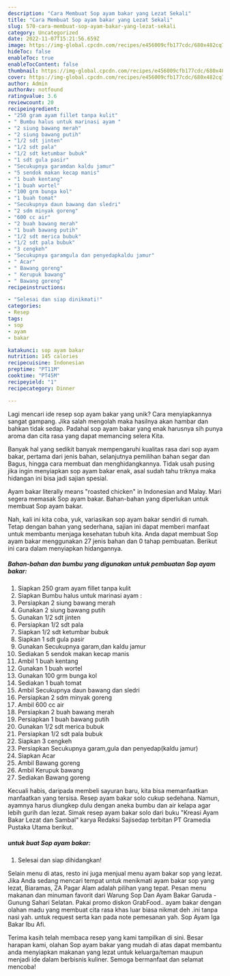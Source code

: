 ```yaml
---
description: "Cara Membuat Sop ayam bakar yang Lezat Sekali"
title: "Cara Membuat Sop ayam bakar yang Lezat Sekali"
slug: 570-cara-membuat-sop-ayam-bakar-yang-lezat-sekali
category: Uncategorized
date: 2022-11-07T15:21:56.659Z
image: https://img-global.cpcdn.com/recipes/e456009cfb177cdc/680x482cq70/sop-ayam-bakar-foto-resep-utama.jpg
hideToc: false
enableToc: true
enableTocContent: false
thumbnail: https://img-global.cpcdn.com/recipes/e456009cfb177cdc/680x482cq70/sop-ayam-bakar-foto-resep-utama.jpg
cover: https://img-global.cpcdn.com/recipes/e456009cfb177cdc/680x482cq70/sop-ayam-bakar-foto-resep-utama.jpg
author: Admin
authorAv: notfound
ratingvalue: 3.6
reviewcount: 20
recipeingredient:
- "250 gram ayam fillet tanpa kulit"
- " Bumbu halus untuk marinasi ayam "
- "2 siung bawang merah"
- "2 siung bawang putih"
- "1/2 sdt jinten"
- "1/2 sdt pala"
- "1/2 sdt ketumbar bubuk"
- "1 sdt gula pasir"
- "Secukupnya garamdan kaldu jamur"
- "5 sendok makan kecap manis"
- "1 buah kentang"
- "1 buah wortel"
- "100 grm bunga kol"
- "1 buah tomat"
- "Secukupnya daun bawang dan sledri"
- "2 sdm minyak goreng"
- "600 cc air"
- "2 buah bawang merah"
- "1 buah bawang putih"
- "1/2 sdt merica bubuk"
- "1/2 sdt pala bubuk"
- "3 cengkeh"
- "Secukupnya garamgula dan penyedapkaldu jamur"
- " Acar"
- " Bawang goreng"
- " Kerupuk bawang"
- " Bawang goreng"
recipeinstructions:

- "Selesai dan siap dinikmati!"
categories:
- Resep
tags:
- sop
- ayam
- bakar

katakunci: sop ayam bakar 
nutrition: 145 calories
recipecuisine: Indonesian
preptime: "PT11M"
cooktime: "PT45M"
recipeyield: "1"
recipecategory: Dinner

---
```





Lagi mencari ide resep sop ayam bakar yang unik? Cara menyiapkannya sangat gampang. Jika salah mengolah maka hasilnya akan hambar dan bahkan tidak sedap. Padahal sop ayam bakar yang enak harusnya sih punya aroma dan cita rasa yang dapat memancing selera Kita.





Banyak hal yang sedikit banyak mempengaruhi kualitas rasa dari sop ayam bakar, pertama dari jenis bahan, selanjutnya pemilihan bahan segar dan Bagus, hingga cara membuat dan menghidangkannya. Tidak usah pusing jika ingin menyiapkan sop ayam bakar enak,      asal sudah tahu triknya maka hidangan ini bisa jadi sajian spesial.














Ayam bakar literally means &#34;roasted chicken&#34; in Indonesian and Malay. Mari segera memasak Sop ayam bakar. Bahan-bahan yang diperlukan untuk membuat Sop ayam bakar.






Nah, kali ini kita coba, yuk, variasikan sop ayam bakar sendiri di rumah. Tetap dengan bahan yang sederhana, sajian ini dapat memberi manfaat untuk membantu menjaga kesehatan tubuh kita. Anda dapat membuat Sop ayam bakar menggunakan 27 jenis bahan dan 0 tahap pembuatan. Berikut ini cara dalam menyiapkan hidangannya.

<!--inarticleads1-->

##### Bahan-bahan dan bumbu yang digunakan untuk pembuatan Sop ayam bakar:

1. Siapkan 250 gram ayam fillet tanpa kulit
1. Siapkan  Bumbu halus untuk marinasi ayam :
1. Persiapkan 2 siung bawang merah
1. Gunakan 2 siung bawang putih
1. Gunakan 1/2 sdt jinten
1. Persiapkan 1/2 sdt pala
1. Siapkan 1/2 sdt ketumbar bubuk
1. Siapkan 1 sdt gula pasir
1. Gunakan Secukupnya garam,dan kaldu jamur
1. Sediakan 5 sendok makan kecap manis
1. Ambil 1 buah kentang
1. Gunakan 1 buah wortel
1. Gunakan 100 grm bunga kol
1. Sediakan 1 buah tomat
1. Ambil Secukupnya daun bawang dan sledri
1. Persiapkan 2 sdm minyak goreng
1. Ambil 600 cc air
1. Persiapkan 2 buah bawang merah
1. Persiapkan 1 buah bawang putih
1. Gunakan 1/2 sdt merica bubuk
1. Persiapkan 1/2 sdt pala bubuk
1. Siapkan 3 cengkeh
1. Persiapkan Secukupnya garam,gula dan penyedap(kaldu jamur)
1. Siapkan  Acar
1. Ambil  Bawang goreng
1. Ambil  Kerupuk bawang
1. Sediakan  Bawang goreng


Kecuali habis, daripada membeli sayuran baru, kita bisa memanfaatkan manfaatkan yang tersisa. Resep ayam bakar solo cukup sedehana. Namun, ayamnya harus diungkep dulu dengan aneka bumbu dan air kelapa agar lebih gurih dan lezat. Simak resep ayam bakar solo dari buku &#34;Kreasi Ayam Bakar Lezat dan Sambal&#34; karya Redaksi Sajisedap terbitan PT Gramedia Pustaka Utama berikut. 

<!--inarticleads2-->

#####  untuk buat Sop ayam bakar:


1. Selesai dan siap dihidangkan!

Selain menu di atas, resto ini juga menjual menu ayam bakar sop yang lezat. Jika Anda sedang mencari tempat untuk menikmati ayam bakar sop yang lezat, Biaramas, ZA Pagar Alam adalah pilihan yang tepat. Pesan menu makanan dan minuman favorit dari Warung Sop Dan Ayam Bakar Garuda - Gunung Sahari Selatan. Pakai promo diskon GrabFood.. ayam bakar dengan olahan madu yang membuat cita rasa khas luar biasa nikmat deh .ini tanpa nasi yah. untuk request serta kan pada note pemesanan yah. Sop Ayam Iga Bakar Ibu Afi. 

Terima kasih telah membaca resep yang kami tampilkan di sini. Besar harapan kami, olahan Sop ayam bakar yang mudah di atas dapat membantu anda menyiapkan makanan yang lezat untuk keluarga/teman maupun menjadi ide dalam berbisnis kuliner. Semoga bermanfaat dan selamat mencoba!
